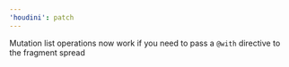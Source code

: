 ```yaml
---
'houdini': patch
---
```


Mutation list operations now work if you need to pass a `@with` directive to the fragment spread

